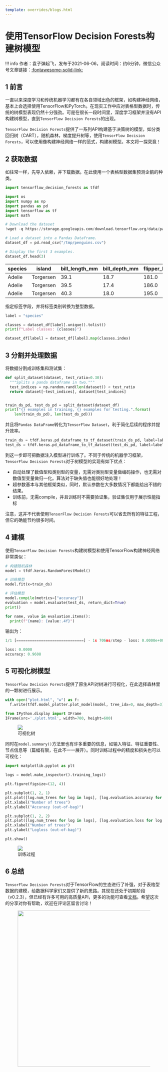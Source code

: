 ```yaml
---
template: overrides/blogs.html
---
```


# 使用TensorFlow Decision Forests构建树模型

!!! info
    作者：袁子弹起飞，发布于2021-06-06，阅读时间：约6分钟，微信公众号文章链接：[:fontawesome-solid-link:]()

## 1 前言

一直以来深度学习和传统机器学习都有在各自领域出色的框架，如构建神经网络，基本上会选择使用TensorFlow和PyTorch。在现实工作中应对表格型数据时，传统的树模型表现仍然十分强劲。可是在很长一段时间里，深度学习框架并没有API构建树模型，直到`TensorFlow Decision Forests`的出现。

`TensorFlow Decision Forests`提供了一系列API构建基于决策树的模型，如分类回归树（CART），随机森林，梯度提升树等，使用`TensorFlow Decision Forests`，可以使用像构建神经网络一样的范式，构建树模型。本文将一探究竟！

## 2 获取数据

如往常一样，先导入依赖，并下载数据。在此使用一个表格型数据集预测企鹅的种类。

```python
import tensorflow_decision_forests as tfdf

import os
import numpy as np
import pandas as pd
import tensorflow as tf
import math

# Download the dataset
!wget -q https://storage.googleapis.com/download.tensorflow.org/data/palmer_penguins/penguins.csv -O /tmp/penguins.csv

# Load a dataset into a Pandas Dataframe.
dataset_df = pd.read_csv("/tmp/penguins.csv")

# Display the first 3 examples.
dataset_df.head(3)
```

|   species  |   island  |   bill_length_mm  |   bill_depth_mm  |   flipper_length_mm  |   body_mass_g  |   sex  |   year  |
|---|---|---|---|---|---|---|---|
|   Adelie  |   Torgersen  |   39.1  |   18.7  |   181.0  |   3750.0  |   male  |   2007  |
|   Adelie  |   Torgersen  |   39.5  |   17.4  |   186.0  |   3800.0  |   female  |   2007  |
|   Adelie  |   Torgersen  |   40.3  |   18.0  |   195.0  |   3250.0  |   female  |   2007  |

指定标签字段，并将标签类别转换为整型数据。

```python
label = "species"

classes = dataset_df[label].unique().tolist()
print(f"Label classes: {classes}")

dataset_df[label] = dataset_df[label].map(classes.index)
```

## 3 分割并处理数据

将数据分割成训练集和测试集：

```python
def split_dataset(dataset, test_ratio=0.30):
  """Splits a panda dataframe in two."""
  test_indices = np.random.rand(len(dataset)) < test_ratio
  return dataset[~test_indices], dataset[test_indices]


train_ds_pd, test_ds_pd = split_dataset(dataset_df)
print("{} examples in training, {} examples for testing.".format(
    len(train_ds_pd), len(test_ds_pd)))
```

并且将`Pandas DataFrame`转化为`TensorFlow Dataset`，利于简化后续的程序并提升效率。

```python
train_ds = tfdf.keras.pd_dataframe_to_tf_dataset(train_ds_pd, label=label)
test_ds = tfdf.keras.pd_dataframe_to_tf_dataset(test_ds_pd, label=label)
```

到这一步即可把数据注入模型进行训练了。不同于传统的机器学习框架，`TensorFlow Decision Forests`对于树模型的实现有如下优点：

- 自动处理了数值型和类别型的变量，无需对类别型变量做编码操作，也无需对数值型变量做归一化。算法对于缺失值也能很好地处理！
- 超参数基本与其他框架类似，同时，默认参数在大多数情况下都能给出不错的结果。
- 训练前，无需compile，并且训练时不需要验证集，验证集仅用于展示性能指标

注意，这并不代表使用`TensorFlow Decision Forests`可以省去所有的特征工程，但它的确能节约很多时间。

## 4 建模

使用`TensorFlow Decision Forests`构建树模型和使用TensorFlow构建神经网络非常类似：

```python
# 构建随机森林
model = tfdf.keras.RandomForestModel()

# 训练模型
model.fit(x=train_ds)

# 评估模型
model.compile(metrics=["accuracy"])
evaluation = model.evaluate(test_ds, return_dict=True)
print()

for name, value in evaluation.items():
  print(f"{name}: {value:.4f}")
```

输出为：

```python
1/1 [==============================] - 1s 706ms/step - loss: 0.0000e+00 - accuracy: 0.9608

loss: 0.0000
accuracy: 0.9608
```

## 5 可视化树模型

`TensorFlow Decision Forests`提供了原生API对树进行可视化，在此选择森林里的一颗树进行展示。

```python
with open("plot.html", "w") as f:
  f.write(tfdf.model_plotter.plot_model(model, tree_idx=0, max_depth=3))

from IPython.display import IFrame
IFrame(src='./plot.html', width=700, height=600)
```

<figure>
  <img src="https://cdn.jsdelivr.net/gh/BulletTech2021/Pics/img/1_V/ForestsViz.png"  />
  <figcaption>可视化树</figcaption>
</figure>

同时在`model.summary()`方法里也有许多重要的信息，如输入特征、特征重要性、节点信息等（篇幅有限，在此不一一展开）。同时训练过程中的精度和损失也可以可视化：

```Python
import matplotlib.pyplot as plt

logs = model.make_inspector().training_logs()

plt.figure(figsize=(12, 4))

plt.subplot(1, 2, 1)
plt.plot([log.num_trees for log in logs], [log.evaluation.accuracy for log in logs])
plt.xlabel("Number of trees")
plt.ylabel("Accuracy (out-of-bag)")

plt.subplot(1, 2, 2)
plt.plot([log.num_trees for log in logs], [log.evaluation.loss for log in logs])
plt.xlabel("Number of trees")
plt.ylabel("Logloss (out-of-bag)")

plt.show()
```

<figure>
  <img src="https://cdn.jsdelivr.net/gh/BulletTech2021/Pics/img/1_V/Trainin_log.png"  />
  <figcaption>训练过程</figcaption>
</figure>

## 6 总结

`TensorFlow Decision Forests`对于TensorFlow的生态进行了补强，对于表格型数据的建模，给数据科学家们又提供了新的思路。其现在还处于初期阶段（v0.2.3），但已经有许多可用的高质量API，更多的功能可查看[文档](https://www.tensorflow.org/decision_forests/api_docs/python/tfdf 'TensorFlow Decision Forests文档')。希望这次的分享对你有帮助，欢迎在评论区留言讨论！

<figure>
  <img src="https://cdn.jsdelivr.net/gh/BulletTech2021/Pics/2021-6-14/1623639526512-1080P%20(Full%20HD)%20-%20Tail%20Pic.png" width="500" />
</figure>
